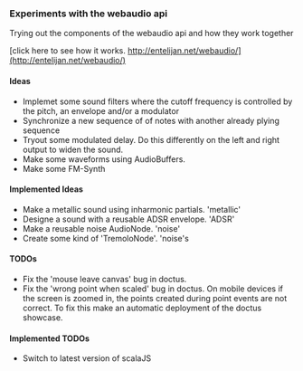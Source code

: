 ### Experiments with the webaudio api

Trying out the components of the webaudio api and how they work together

[click here to see how it works. http://entelijan.net/webaudio/](http://entelijan.net/webaudio/)

#### Ideas
* Implemet some sound filters where the cutoff frequency is controlled by the pitch, an envelope and/or a modulator
* Synchronize a new sequence of of notes with another already plying sequence
* Tryout some modulated delay. Do this differently on the left and right output to widen the sound.
* Make some waveforms using AudioBuffers.
* Make some FM-Synth

#### Implemented Ideas
* Make a metallic sound using inharmonic partials. 'metallic'
* Designe a sound with a reusable ADSR envelope. 'ADSR'
* Make a reusable noise AudioNode. 'noise'
* Create some kind of 'TremoloNode'. 'noise's

#### TODOs
* Fix the 'mouse leave canvas' bug in doctus.
* Fix the 'wrong point when scaled' bug in doctus. On mobile devices if the screen is zoomed in, the points 
created during point events are not correct. To fix this make an automatic deployment of the doctus showcase.

#### Implemented TODOs
* Switch to latest version of scalaJS
